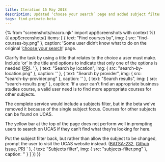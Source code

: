 ```yaml
---
title: Iteration 15 May 2018
description: Updated ‘choose your search’ page and added subject filter to results.
tags: find-private-beta
---
```


{% from "screenshots/macro.njk" import appScreenshots with context %}
{{ appScreenshots({
  items: [
    {
      text: "Find courses by",
      img: { src: "find-courses-by.png" },
      caption: 'Some user didn’t know what to do on the original ‘[choose your search](/find-teacher-training/private-beta/private-beta-launch#choose-your-search)’ page.

Clarify the task by using a title that relates to the choice a user must make. Include ‘or’ in the title and options to indicate that only one of the options is needed ([PR](https://github.com/DFE-Digital/search-and-compare-ui/pull/58)).
      '
    },
    {
      text: "Search by location",
      img: { src: "search-by-location.png" },
      caption: ''
    },
    {
      text: "Search by provider",
      img: { src: "search-by-provider.png" },
      caption: ''
    },
    {
      text: "Search results",
      img: { src: "search-results.png" },
      caption: 'If a user can’t find an appropriate business studies course, a valid user need is to find more appropriate courses for other subjects.

The complete service would include a subjects filter, but in the beta we’ve removed it because of the single subject focus. Courses for other subjects can be found on UCAS.

The yellow bar at the top of the page does not perform well in prompting users to search on UCAS if they can’t find what they’re looking for here.

Put the subject filter back, but rather than allow the subject to be changed, prompt the user to visit the UCAS website instead. ([BATSA-232](https://dfedigital.atlassian.net/browse/BATSA-232), [Github issue](https://github.com/DFE-Digital/search-and-compare-ui/issues/33), [PR](https://github.com/DFE-Digital/search-and-compare-ui/pull/60))
      '
    },
    {
      text: "Subjects filter",
      img: { src: "subjects-filter.png" },
      caption: ''
    }
  ]
}) }}
